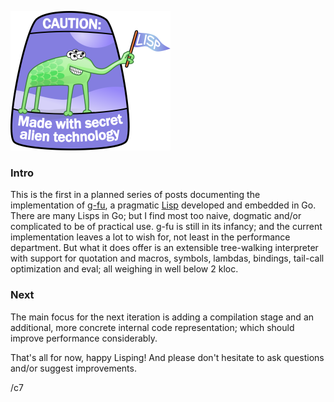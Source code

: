 ![Logo](../alien.png)

### Intro
This is the first in a planned series of posts documenting the implementation of [g-fu](https://github.com/codr7/g-fu), a pragmatic [Lisp](https://xkcd.com/297/) developed and embedded in Go. There are many Lisps in Go; but I find most too naive, dogmatic and/or complicated to be of practical use. g-fu is still in its infancy; and the current implementation leaves a lot to wish for, not least in the performance department. But what it does offer is an extensible tree-walking interpreter with support for quotation and macros, symbols, lambdas, bindings, tail-call optimization and eval; all weighing in well below 2 kloc.

### Next
The main focus for the next iteration is adding a compilation stage and an additional, more concrete internal code representation; which should improve performance considerably.

That's all for now, happy Lisping!
And please don't hesitate to ask questions and/or suggest improvements.

/c7